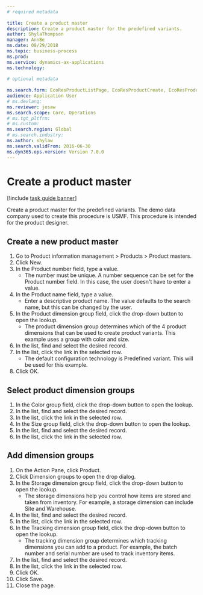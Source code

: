 ```yaml
--- 
# required metadata 
 
title: Create a product master
description: Create a product master for the predefined variants. 
author: ShylaThompson
manager: AnnBe 
ms.date: 08/29/2018
ms.topic: business-process 
ms.prod:  
ms.service: dynamics-ax-applications 
ms.technology:  
 
# optional metadata 
 
ms.search.form: EcoResProductListPage, EcoResProductCreate, EcoResProductDetails, EcoResProductInventoryDimensionGroups   
audience: Application User 
# ms.devlang:  
ms.reviewer: josaw
ms.search.scope: Core, Operations 
# ms.tgt_pltfrm:  
# ms.custom:  
ms.search.region: Global
# ms.search.industry: 
ms.author: shylaw
ms.search.validFrom: 2016-06-30 
ms.dyn365.ops.version: Version 7.0.0 
---
```

# Create a product master

[!include [task guide banner](../../includes/task-guide-banner.md)]

Create a product master for the predefined variants. The demo data company used to create this procedure is USMF. This procedure is intended for the product designer.


## Create a new product master
1. Go to Product information management > Products > Product masters.
2. Click New.
3. In the Product number field, type a value.
    * The number must be unique. A number sequence can be set for the Product number field. In this case, the user doesn't have to enter a value.  
4. In the Product name field, type a value.
    * Enter a descriptive product name. The value defaults to the search name, but this can be changed by the user.  
5. In the Product dimension group field, click the drop-down button to open the lookup.
    * The product dimension group determines which of the 4 product dimensions that can be used to create product variants. This example uses a group with color and size.  
6. In the list, find and select the desired record.
7. In the list, click the link in the selected row.
    * The default configuration technology is Predefined variant. This will be used for this example.  
8. Click OK.

## Select product dimension groups
1. In the Color group field, click the drop-down button to open the lookup.
2. In the list, find and select the desired record.
3. In the list, click the link in the selected row.
4. In the Size group field, click the drop-down button to open the lookup.
5. In the list, find and select the desired record.
6. In the list, click the link in the selected row.

## Add dimension groups
1. On the Action Pane, click Product.
2. Click Dimension groups to open the drop dialog.
3. In the Storage dimension group field, click the drop-down button to open the lookup.
    * The storage dimensions help you control how items are stored and taken from inventory. For example, a storage dimension can include Site and Warehouse.  
4. In the list, find and select the desired record.
5. In the list, click the link in the selected row.
6. In the Tracking dimension group field, click the drop-down button to open the lookup.
    * The tracking dimension group determines which tracking dimensions you can add to a product. For example, the batch number and serial number are used to track inventory items.  
7. In the list, find and select the desired record.
8. In the list, click the link in the selected row.
9. Click OK.
10. Click Save.
11. Close the page.

